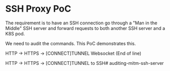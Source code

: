 # SSH Proxy PoC

The requirement is to have an SSH connection go through a "Man in the Middle" SSH 
server and forward requests to both another SSH server and a K8S pod.

We need to audit the commands. This PoC demonstrates this.



HTTP -> HTTPS -> [CONNECT]TUNNEL Websocket (End of line)

HTTP -> HTTPS -> [CONNECT]TUNNEL to SSH# auditing-mitm-ssh-server
